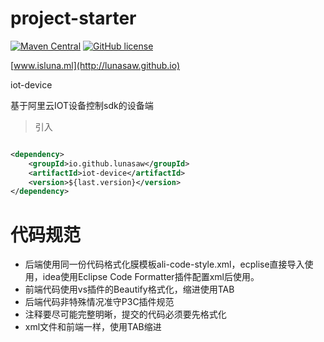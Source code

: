 # project-starter

[![Maven Central](https://img.shields.io/maven-central/v/io.github.lunasaw/project-starter)](https://mvnrepository.com/artifact/io.github.lunasaw/project-starter)
[![GitHub license](https://img.shields.io/badge/MIT_License-blue.svg)](https://raw.githubusercontent.com/lunasaw/project-starter/master/LICENSE)

[www.isluna.ml](http://lunasaw.github.io)

iot-device

基于阿里云IOT设备控制sdk的设备端

> 引入

```xml

<dependency>
    <groupId>io.github.lunasaw</groupId>
    <artifactId>iot-device</artifactId>
    <version>${last.version}</version>
</dependency>
```

# 代码规范

- 后端使用同一份代码格式化膜模板ali-code-style.xml，ecplise直接导入使用，idea使用Eclipse Code Formatter插件配置xml后使用。
- 前端代码使用vs插件的Beautify格式化，缩进使用TAB
- 后端代码非特殊情况准守P3C插件规范
- 注释要尽可能完整明晰，提交的代码必须要先格式化
- xml文件和前端一样，使用TAB缩进
